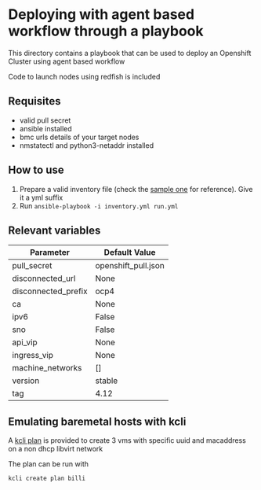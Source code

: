 # Deploying with agent based workflow through a playbook

This directory contains a playbook that can be used to deploy an Openshift Cluster using agent based workflow

Code to launch nodes using redfish is included

## Requisites

- valid pull secret
- ansible installed
- bmc urls details of your target nodes
- nmstatectl and python3-netaddr installed

## How to use

1. Prepare a valid inventory file (check the [sample one](inventory.sample) for reference). Give it a yml suffix
2. Run `ansible-playbook -i inventory.yml run.yml`

## Relevant variables

|Parameter           |Default Value       |
|--------------------|------------------  |
|pull_secret         |openshift_pull.json |
|disconnected_url    |None                |
|disconnected_prefix |ocp4                |
|ca                  |None                |
|ipv6                |False               |
|sno                 |False               |
|api_vip             |None                |
|ingress_vip         |None                |
|machine_networks    |[]                  |
|version             |stable              |
|tag                 |4.12                |

## Emulating baremetal hosts with kcli

A [kcli plan](kcli_plan.yml) is provided to create 3 vms with specific uuid and  macaddress on a non dhcp libvirt network

The plan can be run with

```
kcli create plan billi
```
